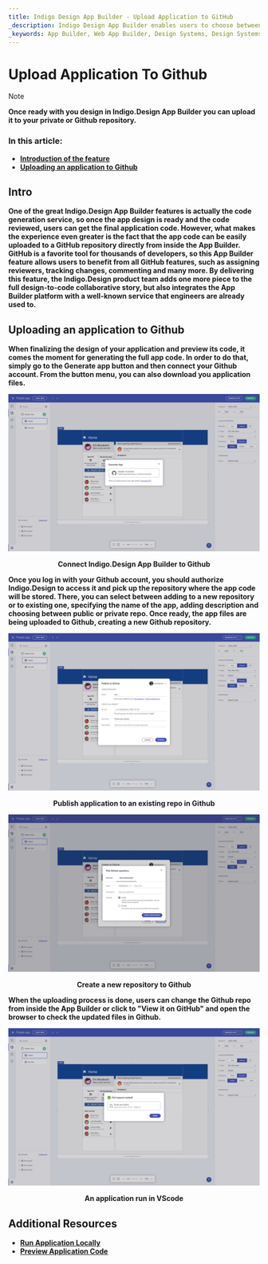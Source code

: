 ```yaml
---
title: Indigo Design App Builder - Upload Application to GitHub
_description: Indigo Design App Builder enables users to choose between downloading their application locally or uploading it to their Github repository.
_keywords: App Builder, Web App Builder, Design Systems, Design Systems UX, UI kit, Sketch, Ignite UI for Angular, Sketch to Angular, Angular, Angular Design System, Export code from Sketch, Design Kits for Angular, Sketch UI kits, Github
---
```

# Upload Application To Github

> [!NOTE]
><b>Once ready with you design in Indigo.Design App Builder you can upload it to your private or Github repository. 


### In this article:
* <a href="#intro">Introduction of the feature</a>
* <a href="#uploading-an-application-to-github">Uploading an application to Github</a>

## Intro
One of the great Indigo.Design App Builder features is actually the code generation service, so once the app design is ready and the code reviewed, users can get the final application code. However, what makes the experience even greater is the fact that the app code can be easily uploaded to a GitHub repository directly from inside the App Builder. GitHub is a favorite tool for thousands of developers, so this App Builder feature allows users to benefit from all GitHub features, such as assigning reviewers, tracking changes, commenting and many more. By delivering this feature, the Indigo.Design product team adds one more piece to the full design-to-code collaborative story, but also integrates the App Builder platform with a well-known service that engineers are already used to. 

## Uploading an application to Github
When finalizing the design of your application and preview its code, it comes the moment for generating the full app code. In order to do that, simply go to the Generate app button and then connect your Github account. From the button menu, you can also download you application files.


<img class="responsive-img" src="../../images/connect-to-github.png" srcset="../../images/connect-to-github-@2x.png 2x" />
<p style="text-align:center;">Connect Indigo.Design App Builder to Github</p>

Once you log in with your Github account, you should authorize Indigo.Design to access it and pick up the repository where the app code will be stored. There, you can select between adding to a new repository or to existing one, specifying the name of the app, adding description and choosing between public or private repo. Once ready, the app files are being uploaded to Github, creating a new Github repository.

<img class="responsive-img" src="../../images/pick-repository-publish-to-github.png" srcset="../../images/pick-repository-publish-to-github-@2x.png 2x" />
<p style="text-align:center;">Publish application to an existing repo in Github</p>

<img class="responsive-img" src="../../images/create-new-repo-publish-to-github.png" srcset="../../images/create-new-repo-publish-to-github-@2x.png 2x" />
<p style="text-align:center;">Create a new repository to Github</p>

When the uploading process is done, users can change the Github repo from inside the App Builder or click to "View it on GitHub" and open the browser to check the updated files in Github.

<img class="responsive-img" src="../../images/view-application-publish-to-github.png" srcset="../../images/view-application-publish-to-github-@2x.png 2x" />
<p style="text-align:center;">An application run in VScode</p>

## Additional Resources

<div class="divider--half"></div>

* [Run Application Locally](run-application-locally.md)
* [Preview Application Code](../../appbuilder/preview-code.md)
